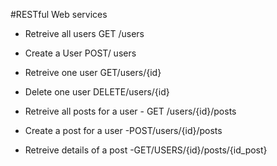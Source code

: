 #RESTful Web services

- Retreive all users  GET /users
- Create a User       POST/ users
- Retreive one user   GET/users/{id}
- Delete one user   DELETE/users/{id}


- Retreive all posts for a user	- GET /users/{id}/posts
- Create a post for a user	-POST/users/{id}/posts
- Retreive details of a post	-GET/USERS/{id}/posts/{id_post}
